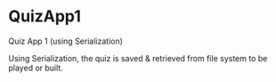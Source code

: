 QuizApp1
========

Quiz App 1 (using Serialization)

Using Serialization, the quiz is saved & retrieved from file system to be played or built.

